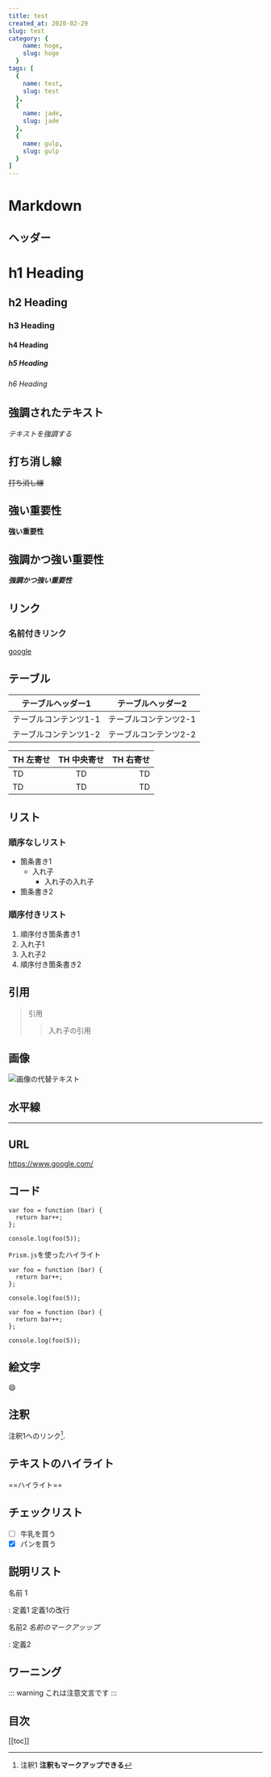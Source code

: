 ```yaml
---
title: test
created_at: 2020-02-29
slug: test
category: {
    name: hoge,
    slug: hoge
  }
tags: [
  {
    name: test,
    slug: test
  },
  {
    name: jade,
    slug: jade
  },
  {
    name: gulp,
    slug: gulp
  }
]
---
```


# Markdown

## ヘッダー

# h1 Heading
## h2 Heading
### h3 Heading
#### h4 Heading
##### h5 Heading
###### h6 Heading

## 強調されたテキスト
_テキストを強調する_

## 打ち消し線
~~打ち消し線~~

## 強い重要性
__強い重要性__

## 強調かつ強い重要性
___強調かつ強い重要性___

## リンク
### 名前付きリンク
[google](https://www.google.com/)

## テーブル
テーブルヘッダー1  | テーブルヘッダー2
------------- | -------------
テーブルコンテンツ1-1  | テーブルコンテンツ2-1
テーブルコンテンツ1-2  | テーブルコンテンツ2-2

| TH 左寄せ | TH 中央寄せ | TH 右寄せ |
| :--- | :---: | ---: |
| TD | TD | TD |
| TD | TD | TD |

## リスト
### 順序なしリスト
* 箇条書き1
  * 入れ子
    * 入れ子の入れ子
* 箇条書き2

### 順序付きリスト
<!-- 順序付きリストは入れ子にならなそう -->
1. 順序付き箇条書き1
  1. 入れ子1
  2. 入れ子2
2. 順序付き箇条書き2

## 引用
> 引用
>> 入れ子の引用

## 画像
![画像の代替テキスト](https://picsum.photos/200/50 "画像タイトル")

## 水平線
---

## URL
https://www.google.com/

## コード
```"lang":"javascript","title":"main.js"
var foo = function (bar) {
  return bar++;
};

console.log(foo(5));
```

```Prism.js```を使ったハイライト

```"lang":"javascript","highlight":"1-2"
var foo = function (bar) {
  return bar++;
};

console.log(foo(5));
```

```"number":false,"lang":"js"
var foo = function (bar) {
  return bar++;
};

console.log(foo(5));
```

## 絵文字
:smile:

## 注釈
注釈1へのリンク[^first].

[^first]: 注釈1 **注釈もマークアップできる**

## テキストのハイライト
==ハイライト==

## チェックリスト
- [ ] 牛乳を買う
- [x] パンを買う

## 説明リスト
名前 1

:   定義1
定義1の改行

名前2 *名前のマークアッップ*

:   定義2

## ワーニング
::: warning
これは注意文言です
:::

## 目次
[[toc]]